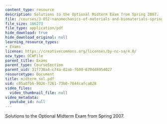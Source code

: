 ```yaml
---
content_type: resource
description: Solutions to the Optional Midterm Exam from Spring 2007.
file: /courses/3-052-nanomechanics-of-materials-and-biomaterials-spring-2007/c95a0fbb9026726173b07844cafca828_midterm_sol.pdf
file_size: 166273
file_type: application/pdf
hide_download: true
hide_download_original: null
learning_resource_types:
- Exams
license: https://creativecommons.org/licenses/by-nc-sa/4.0/
ocw_type: OCWFile
parent_title: Exams
parent_type: CourseSection
parent_uid: 31f738a4-c74a-02ab-f600-670dd8954027
resourcetype: Document
title: midterm_sol.pdf
uid: c95a0fbb-9026-7261-73b0-7844cafca828
video_files:
  video_thumbnail_file: null
video_metadata:
  youtube_id: null
---
```

Solutions to the Optional Midterm Exam from Spring 2007.